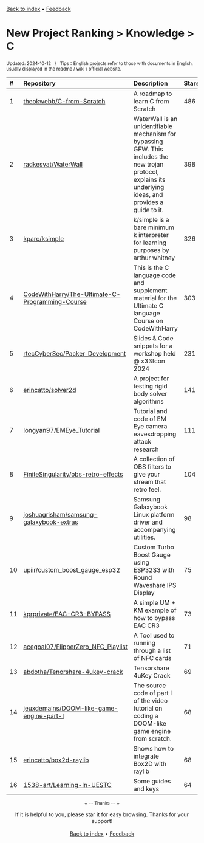 <a href="https://github.com/GrowingGit/GitHub-English-Top-Charts#github-english-top-charts">Back to index</a> • <a href="/content/docs/feedback.md">Feedback</a>

# New Project Ranking > Knowledge > C
<sub>Updated: 2024-10-12&nbsp;&nbsp;&nbsp;/&nbsp;&nbsp;&nbsp;Tips：English projects refer to those with documents in English, usually displayed in the readme / wiki / official website.</sub>

|#|Repository|Description|Stars|Updated|Created|
|:-|:-|:-|:-|:-|:-|
|1|[theokwebb/C-from-Scratch](https://github.com/theokwebb/C-from-Scratch)|A roadmap to learn C from Scratch|486|2024-09-21|2024-05-11|
|2|[radkesvat/WaterWall](https://github.com/radkesvat/WaterWall)|WaterWall is an unidentifiable mechanism for bypassing GFW. This  includes the new trojan protocol, explains its underlying ideas, and provides a guide to it.|398|2024-08-19|2024-02-12|
|3|[kparc/ksimple](https://github.com/kparc/ksimple)|k/simple is a bare minimum k interpreter for learning purposes by arthur whitney|326|2024-09-26|2024-01-14|
|4|[CodeWithHarry/The-Ultimate-C-Programming-Course](https://github.com/CodeWithHarry/The-Ultimate-C-Programming-Course)|This is the C language code and supplement material for the Ultimate C language Course on CodeWithHarry |303|2024-07-24|2024-07-09|
|5|[rtecCyberSec/Packer_Development](https://github.com/rtecCyberSec/Packer_Development)|Slides & Code snippets for a workshop held @ x33fcon 2024|231|2024-06-15|2024-06-14|
|6|[erincatto/solver2d](https://github.com/erincatto/solver2d)|A project for testing rigid body solver algorithms|141|2024-09-01|2024-01-07|
|7|[longyan97/EMEye_Tutorial](https://github.com/longyan97/EMEye_Tutorial)|Tutorial and code of EM Eye camera eavesdropping attack research|111|2024-10-10|2023-11-07|
|8|[FiniteSingularity/obs-retro-effects](https://github.com/FiniteSingularity/obs-retro-effects)|A collection of OBS filters to give your stream that retro feel.|104|2024-07-03|2024-01-29|
|9|[joshuagrisham/samsung-galaxybook-extras](https://github.com/joshuagrisham/samsung-galaxybook-extras)|Samsung Galaxybook Linux platform driver and accompanying utilities.|98|2024-10-09|2024-01-22|
|10|[upiir/custom_boost_gauge_esp32](https://github.com/upiir/custom_boost_gauge_esp32)|Custom Turbo Boost Gauge using ESP32S3 with Round Waveshare IPS Display|75|2024-08-05|2024-06-14|
|11|[kprprivate/EAC-CR3-BYPASS](https://github.com/kprprivate/EAC-CR3-BYPASS)|A simple UM + KM example of how to bypass EAC CR3 |73|2024-09-30|2024-02-17|
|12|[acegoal07/FlipperZero_NFC_Playlist](https://github.com/acegoal07/FlipperZero_NFC_Playlist)|A Tool used to running through a list of NFC cards|71|2024-10-09|2023-12-12|
|13|[abdotha/Tenorshare-4ukey-crack](https://github.com/abdotha/Tenorshare-4ukey-crack)|Tensorshare 4uKey Crack|69|2024-09-26|2024-05-21|
|14|[jeuxdemains/DOOM-like-game-engine-part-I](https://github.com/jeuxdemains/DOOM-like-game-engine-part-I)|The source code of part I of the video tutorial on coding a DOOM-like game engine from scratch.|68|2024-07-05|2024-07-03|
|15|[erincatto/box2d-raylib](https://github.com/erincatto/box2d-raylib)|Shows how to integrate Box2D with raylib|68|2024-10-09|2023-12-30|
|16|[1538-art/Learning-In-UESTC](https://github.com/1538-art/Learning-In-UESTC)|Some guides and keys|64|2024-09-30|2023-12-14|

<div align="center">
    <p><sub>↓ -- Thanks -- ↓</sub></p>
    If it is helpful to you, please star it for easy browsing. Thanks for your support!
</div>

<br/>

<div align="center"><a href="https://github.com/GrowingGit/GitHub-English-Top-Charts#github-english-top-charts">Back to index</a> • <a href="/content/docs/feedback.md">Feedback</a></div>
